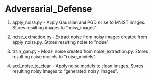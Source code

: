 # Adversarial_Defense

1. apply_noise.py - Apply Gaussian and PGD noise
to MNIST images. Stores resulting images to 
"noisy_images".

2. noise_extraction.py - Extract noise from 
noisy images created from apply_noise.py. Stores
resulting noise to "noise".

3. train_gan.py - Model noise created from 
noise_extraction.py. Stores resulting noise 
models to "noise_models".

4. add_noise_to_clean - Apply noise models to 
clean images. Stores resulting noisy images to 
"generated_noisy_images".